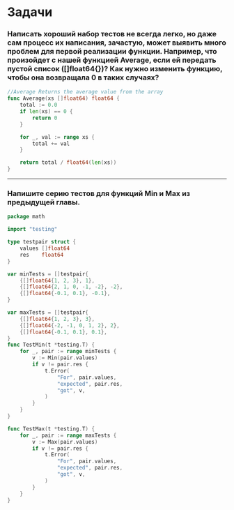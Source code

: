 # Задачи
### Написать хороший набор тестов не всегда легко, но даже сам процесс их написания, зачастую, может выявить много проблем для первой реализации функции. Например, что произойдет с нашей функцией Average, если ей передать пустой список ([]float64{})? Как нужно изменить функцию, чтобы она возвращала 0 в таких случаях?
```go
//Average Returns the average value from the array
func Average(xs []float64) float64 {
	total := 0.0
	if len(xs) == 0 {
		return 0
	}

	for _, val := range xs {
		total += val
	}

	return total / float64(len(xs))
}
```
***
### Напишите серию тестов для функций Min и Max из предыдущей главы.
```go
package math

import "testing"

type testpair struct {
	values []float64
	res    float64
}

var minTests = []testpair{
	{[]float64{1, 2, 3}, 1},
	{[]float64{2, 1, 0, -1, -2}, -2},
	{[]float64{-0.1, 0.1}, -0.1},
}

var maxTests = []testpair{
	{[]float64{1, 2, 3}, 3},
	{[]float64{-2, -1, 0, 1, 2}, 2},
	{[]float64{-0.1, 0.1}, 0.1},
}
func TestMin(t *testing.T) {
	for _, pair := range minTests {
		v := Min(pair.values)
		if v != pair.res {
			t.Error(
				"For", pair.values,
				"expected", pair.res,
				"got", v,
			)
		}
	}
}

func TestMax(t *testing.T) {
	for _, pair := range maxTests {
		v := Max(pair.values)
		if v != pair.res {
			t.Error(
				"For", pair.values,
				"expected", pair.res,
				"got", v,
			)
		}
	}
}
```